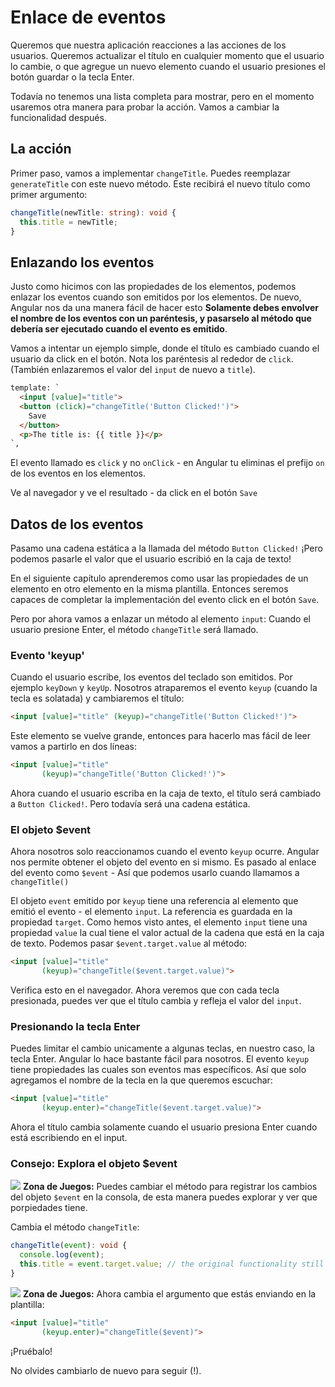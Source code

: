 # Enlace de eventos

Queremos que nuestra aplicación reacciones a las acciones de los usuarios. Queremos actualizar el título en cualquier momento que el usuario lo cambie, o que agregue un nuevo elemento cuando el usuario presiones el botón guardar o la tecla Enter.

Todavía no tenemos una lista completa para mostrar, pero en el momento usaremos otra manera para probar la acción. Vamos a cambiar la funcionalidad después.

## La acción

Primer paso, vamos a implementar `changeTitle`. Puedes reemplazar `generateTitle` con este nuevo método. Este recibirá el nuevo título como primer argumento:

```ts
changeTitle(newTitle: string): void {
  this.title = newTitle;
}
```

## Enlazando los eventos

Justo como hicimos con las propiedades de los elementos, podemos enlazar los eventos cuando son emitidos por los elementos. De nuevo, Angular nos da una manera fácil de hacer esto **Solamente debes envolver el nombre de los eventos con un paréntesis, y pasarselo al método que debería ser ejecutado cuando el evento es emitido**.

Vamos a intentar un ejemplo simple, donde el título es cambiado cuando el usuario da click en el botón. Nota los paréntesis al rededor de `click`. (También  enlazaremos el valor del `input` de nuevo a `title`).

```html
template: `
  <input [value]="title">
  <button (click)="changeTitle('Button Clicked!')">
    Save
  </button>
  <p>The title is: {{ title }}</p>
`,
```

El evento llamado es `click` y no `onClick` - en Angular tu eliminas el prefijo `on` de los eventos en los elementos.

Ve al navegador y ve el resultado -  da click en el botón `Save`

## Datos de los eventos

Pasamo una cadena estática a la llamada del método `Button Clicked!` ¡Pero podemos pasarle el valor que el usuario escribió en la caja de texto!

En el siguiente capítulo aprenderemos como usar las propiedades de un elemento en otro elemento en la misma plantilla. Entonces seremos capaces de completar la implementación del evento click en el botón `Save`.

Pero por ahora vamos a enlazar un método al elemento `input`: Cuando el usuario presione Enter, el método `changeTitle` será llamado.

### Evento 'keyup' 

Cuando el usuario escribe, los eventos del teclado son emitidos. Por ejemplo `keyDown` y `keyUp`. Nosotros atraparemos el evento `keyup` (cuando la tecla es solatada) y cambiaremos el título:

```html
<input [value]="title" (keyup)="changeTitle('Button Clicked!')">
```

Este elemento se vuelve grande, entonces para hacerlo mas fácil de leer vamos a partirlo en dos líneas:

```html
<input [value]="title" 
       (keyup)="changeTitle('Button Clicked!')">
```

Ahora cuando el usuario escriba en la caja de texto, el título será cambiado a `Button Clicked!`. Pero todavía será una cadena estática.

### El objeto $event 

Ahora nosotros solo reaccionamos cuando el evento `keyup` ocurre. Angular nos permite obtener el objeto del evento en si mismo. Es pasado al enlace del evento como `$event` - Así que podemos usarlo cuando llamamos a `changeTitle()`

El objeto `event` emitido por `keyup` tiene una referencia al elemento que emitió el evento - el elemento `input`. La referencia es guardada en la propiedad `target`. Como hemos visto antes, el elemento `input` tiene una propiedad `value` la cual tiene el valor actual de la cadena que está en la caja de texto. Podemos pasar `$event.target.value` al método:

```html
<input [value]="title" 
       (keyup)="changeTitle($event.target.value)">
```

Verifica esto en el navegador. Ahora veremos que con cada tecla presionada, puedes ver que el título cambia y refleja el valor del `input`.

### Presionando la tecla Enter

Puedes limitar el cambio unicamente a algunas teclas, en nuestro caso, la tecla Enter. Angular lo hace bastante fácil para nosotros. El evento `keyup` tiene propiedades las cuales son eventos mas específicos. Así que solo agregamos el nombre de la tecla en la que queremos escuchar:

```html
<input [value]="title" 
       (keyup.enter)="changeTitle($event.target.value)">
```

Ahora el título cambia solamente cuando el usuario presiona Enter cuando está escribiendo en el input.

### Consejo: Explora el objeto $event

![](blob:https://www.gitbook.com/909c0ae3-0a60-4870-9a38-6b7588264104) **Zona de Juegos:** Puedes cambiar el método para registrar los cambios del objeto `$event` en la consola, de esta manera puedes explorar y ver que porpiedades tiene.

Cambia el método `changeTitle`:

```ts
changeTitle(event): void {
  console.log(event);
  this.title = event.target.value; // the original functionality still works
}
```


![](blob:https://www.gitbook.com/909c0ae3-0a60-4870-9a38-6b7588264104) **Zona de Juegos:** Ahora cambia el argumento que estás enviando en la plantilla:

```html
<input [value]="title" 
       (keyup.enter)="changeTitle($event)">
```

¡Pruébalo!

No olvides cambiarlo de nuevo para seguir (!).

